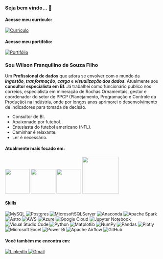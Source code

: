 ### Seja bem vindo... 👋

#### Acesse meu currículo: ####
<a href= "https://acrobat.adobe.com/id/urn:aaid:sc:VA6C2:e97e71a9-1f1c-470e-8906-063bee87855d"> ![Currículo](https://img.shields.io/badge/Currículo-6FDA44?style=for-the-badge&logo=work&logoColor=white) </a>

#### Acesse meu portifólio: ####
<a href= "https://sites.google.com/view/wilson-franquilino-de-souza-fi/p%C3%A1gina-inicial"> ![Portifólio](https://img.shields.io/badge/Portifólio-6FDA44?style=for-the-badge&logo=work&logoColor=white) </a>


###  Sou Wilson Franquilino de Souza Filho
Um **Profissional de dados** que adora se envolver com o mundo da ***ingestão***, ***tranformação***, ***carga*** e ***visualização dos dados***. Atualmente sou **consultor especialista em BI**. Já trabalhei como funcionário público nos correios, especialista em mineração de Rochas Ornamentais, gestor e coordenador do setor de PPCP (Planejamento, Programação e Controle da Produção) na indústria, onde por longos anos aprimorei o desenvolvimento de indicadores para tomada de decisão.

- Consultor de BI.
- Apaixonado por futebol.
- Entusiasta do futebol americano (NFL).
- Caminhar é relaxante.
- Ler é necessário.

#### Atualmente mais focado em: ####
<div style="display: inline">
<img width='80' heght='80' src="https://cdn.jsdelivr.net/gh/devicons/devicon/icons/python/python-original-wordmark.svg" />
<img width='80' heght='80' src="https://cdn.jsdelivr.net/gh/devicons/devicon/icons/mysql/mysql-original-wordmark.svg" />
<img width='80' heght='80' src="https://cdn.jsdelivr.net/gh/devicons/devicon/icons/postgresql/postgresql-original-wordmark.svg" />
<img width='120' heght='120' src="https://img.shields.io/badge/power_bi-F2C811?style=for-the-badge&logo=powerbi&logoColor=black" />



#### Skills ####
![MySQL](https://img.shields.io/badge/mysql-%2300f.svg?style=for-the-badge&logo=mysql&logoColor=white)
![Postgres](https://img.shields.io/badge/postgres-%23316192.svg?style=for-the-badge&logo=postgresql&logoColor=white)
![MicrosoftSQLServer](https://img.shields.io/badge/Microsoft%20SQL%20Server-CC2927?style=for-the-badge&logo=microsoft%20sql%20server&logoColor=white)
![Anaconda](https://img.shields.io/badge/Anaconda-%2344A833.svg?style=for-the-badge&logo=anaconda&logoColor=white)
![Apache Spark](https://img.shields.io/badge/Apache%20Spark-FDEE21?style=flat-square&logo=apachespark&logoColor=black)
![Astro](https://img.shields.io/badge/astro-%232C2052.svg?style=for-the-badge&logo=astro&logoColor=white)
![AWS](https://img.shields.io/badge/AWS-%23FF9900.svg?style=for-the-badge&logo=amazon-aws&logoColor=white)
![Azure](https://img.shields.io/badge/azure-%230072C6.svg?style=for-the-badge&logo=microsoftazure&logoColor=white)
![Google Cloud](https://img.shields.io/badge/GoogleCloud-%234285F4.svg?style=for-the-badge&logo=google-cloud&logoColor=white)
![Jupyter Notebook](https://img.shields.io/badge/jupyter-%23FA0F00.svg?style=for-the-badge&logo=jupyter&logoColor=white)
![Visual Studio Code](https://img.shields.io/badge/Visual%20Studio%20Code-0078d7.svg?style=for-the-badge&logo=visual-studio-code&logoColor=white)
![Python](https://img.shields.io/badge/python-3670A0?style=for-the-badge&logo=python&logoColor=ffdd54)
![Matplotlib](https://img.shields.io/badge/Matplotlib-%23ffffff.svg?style=for-the-badge&logo=Matplotlib&logoColor=black)
![NumPy](https://img.shields.io/badge/numpy-%23013243.svg?style=for-the-badge&logo=numpy&logoColor=white)
![Pandas](https://img.shields.io/badge/pandas-%23150458.svg?style=for-the-badge&logo=pandas&logoColor=white)
![Plotly](https://img.shields.io/badge/Plotly-%233F4F75.svg?style=for-the-badge&logo=plotly&logoColor=white)
![Microsoft Excel](https://img.shields.io/badge/Microsoft_Excel-217346?style=for-the-badge&logo=microsoft-excel&logoColor=white)
![Power Bi](https://img.shields.io/badge/power_bi-F2C811?style=for-the-badge&logo=powerbi&logoColor=black)
![Apache Airflow](https://img.shields.io/badge/Apache%20Airflow-017CEE?style=for-the-badge&logo=Apache%20Airflow&logoColor=white)
![GitHub](https://img.shields.io/badge/github-%23121011.svg?style=for-the-badge&logo=github&logoColor=white)


#### Você também me encontra em: ####

<a href= "https://www.linkedin.com/in/wilson-franquilino-55879a18a?lipi=urn%3Ali%3Apage%3Ad_flagship3_profile_view_base_contact_details%3BbbdmDS6iTJKuEC6RhBNuIg%3D%3D"> ![LinkedIn](https://img.shields.io/badge/linkedin-%230077B5.svg?style=for-the-badge&logo=linkedin&logoColor=white) </a> 
<a href= "mailto:wilson.franquilino@gmail.com"> ![Gmail](https://img.shields.io/badge/Gmail-D14836?style=for-the-badge&logo=gmail&logoColor=white) </a>




